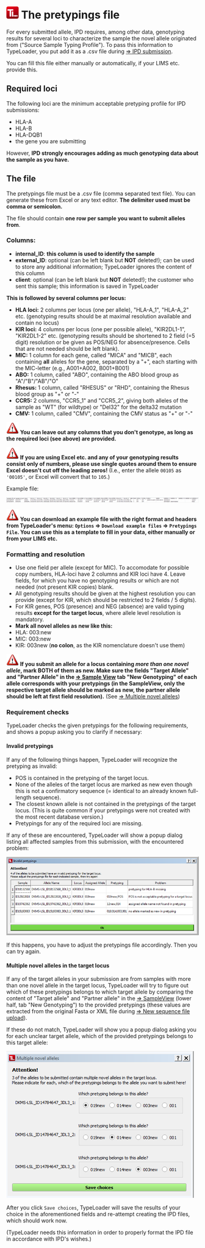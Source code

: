 # ![Icon](images/TypeLoader_32.png) The pretypings file

For every submitted allele, IPD requires, among other data, genotyping results for several loci to characterize the sample the novel allele originated from ("Source Sample Typing Profile"). To pass this information to TypeLoader, you put add it as a .csv file during [=> IPD submission](submission_ipd.md).

You can fill this file either manually or automatically, if your LIMS etc. provide this.

## Required loci
The following loci are the minimum acceptable pretyping profile for IPD submissions:
 
 * HLA-A
 * HLA-B
 * HLA-DQB1
 * the gene you are submitting

However, **IPD strongly encourages adding as much genotyping data about the sample as you have.**

## The file
The pretypings file must be a .csv file (comma separated text file). You can generate these from Excel or any text editor. **The delimiter used must be comma or semicolon.**

The file should contain **one row per sample you want to submit alleles from**. 

### Columns:
  * **internal_ID**: **this column is used to identify the sample**
  * **external_ID**: optional (can be left blank but **NOT** deleted!); can be used to store any additional information; TypeLoader ignores the content of this column
  * **client**: optional (can be left blank but **NOT** deleted!); the customer who sent this sample; this information is saved in TypeLoader

**This is followed by several columns per locus:**

* **HLA loci:** 2 columns per locus (one per allele), "HLA-A\_1", "HLA-A\_2" etc. (genotyping results should be at maximal resolution available and contain no locus)
* **KIR loci:** 4 columns per locus (one per possible allele), "KIR2DL1-1", "KIR2DL1-2" etc. (genotyping results should be shortened to 2 field (=5 digit) resolution or be given as POS/NEG for absence/presence. Cells that are not needed should be left blank).
* **MIC:** 1 column for each gene, called "MICA" and "MICB", each containing **all** alleles for the gene, separated by a "+", each starting with the MIC-letter (e.g., A001+A002, B001+B001)
* **ABO:** 1 column, called "ABO", containing the ABO blood group as "A"/"B"/"AB"/"O"
* **Rhesus:** 1 column, called "RHESUS" or "RHD", containing the Rhesus blood group as "+" or "-"
* **CCR5:** 2 columns, "CCR5_1" and "CCR5_2", giving both alleles of the sample as "WT" (for wildtype) or "Del32" for the delta32 mutation
* **CMV:** 1 column, called "CMV", containing the CMV status as "+" or "-"

![Important](images/icon_important.png) **You can leave out any columns that you don't genotype, as long as the required loci (see above) are provided.**

![Important](images/icon_important.png) **If you are using Excel etc. and any of your genotyping results consist only of numbers, please use single quotes around them to ensure Excel doesn't cut off the leading zeros!** (I.e., enter the allele `00105` as `'00105'`, or Excel will convert that to `105`.)

Example file:

![IPDSubmission2b](images/ipd_submission2a.png)

![Important](images/icon_important.png) **You can download an example file with the right format and headers from TypeLoader's menu: ``Options`` => ``Download example files`` => ``Pretypings File``. You can use this as a template to fill in your data, either manually or from your LIMS etc.**

### Formatting and resolution

* Use one field per allele (except for MIC). To accomodate for possible copy numbers, HLA-loci have 2 columns and KIR loci have 4. Leave fields, for which you have no genotyping results or which are not needed (not present KIR copies) blank.
* All genotyping results should be given at the highest resolution you can provide (except for KIR, which should be restricted to 2 fields / 5 digits). 
* For KIR genes, POS (presence) and NEG (absence) are valid typing results **except for the target locus**, where allele level resolution is mandatory. 
* **Mark all novel alleles as new like this:**
 * HLA: 003:new
 * MIC: 003:new
 * KIR: 003new (**no colon**, as the KIR nomenclature doesn't use them)

![Important](images/icon_important.png) **If you submit an allele for a locus containing *more than one novel allele*, mark BOTH of them as new. Make sure the fields "Target Allele" and "Partner Allele" in the [=> Sample View](view_sample.md) tab "New Genotyping" of each allele corresponds with your pretypings (in the SampleView, only the respective target allele should be marked as new, the partner allele should be left at first field resolution).** (See [=> Multiple novel alleles](multiple_alleles.md))

### Requirement checks
TypeLoader checks the given pretypings for the following requirements, and shows a popup asking you to clarify if necessary:

#### Invalid pretypings
If any of the following things happen, TypeLoader will recognize the pretyping as invalid:

* POS is contained in the pretyping of the target locus.
* None of the alleles of the target locus are marked as new even though this is not a confirmatory sequence (= identical to an already known full-length sequence).
* The closest known allele is not contained in the pretypings of the target locus. (This is quite common if your pretypings were not created with the most recent database version.)
* Pretypings for any of the required loci are missing.

If any of these are encountered, TypeLoader will show a popup dialog listing all affected samples from this submission, with the encountered problem:

![pic](images/invalid_pretypings_dialog.png)

If this happens, you have to adjust the pretypings file accordingly. Then you can try again.

#### Multiple novel alleles in the target locus

If any of the target alleles in your submission are from samples with more than one novel allele in the target locus, TypeLoader will try to figure out which of these pretypings belongs to which target allele by comparing the content of "Target allele" and "Partner allele" in the [=> SampleView](view_sample.md) (lower half, tab "New Genotyping") to the provided pretypings (these values are extracted from the original Fasta or XML file during [=> New sequence file upload](new_allele.md)).

If these do not match, TypeLoader will show you a popup dialog asking you for each unclear target allele, which of the provided pretypings belongs to this target allele:

![pic](images/multiple_novel_alleles_dialog.png)

After you click ``Save choices``, TypeLoader will save the results of your choice in the aforementioned fields and re-attempt creating the IPD files, which should work now. 

(TypeLoader needs this information in order to properly format the IPD file in accordance with IPD's wishes.)